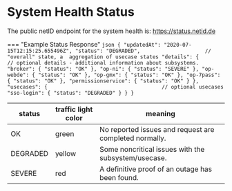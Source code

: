 # System Health Status

The public netID endpoint for the system health is: https://status.netid.de


=== "Example Status Response"
    ```json
    {
        "updatedAt": "2020-07-15T12:15:25.655496Z",
        "status": "DEGRADED",                     // "overall" state, a  aggregation of usecase states
        "details": {                              // optional details - additional information about subsystems.
            "broker": { "status": "OK" },
            "op-ni": { "status": "SEVERE" },
            "op-webde": { "status": "OK" },
            "op-gmx": { "status": "OK" },
            "op-7pass": { "status": "OK" },
            "permissionservice": { "status": "OK" }
        },
        "usecases": {                                     // optional usecases
            "sso-login": { "status": "DEGRADED" }
        }
    }
    ```

| status | traffic light color | meaning |
| ----------- | ----------- | ----------- |
| OK | green | No reported issues and request are completed normally. |
| DEGRADED | yellow | Some noncritical issues with the subsystem/usecase. |
| SEVERE | red | A definitive proof of an outage has been found. |
